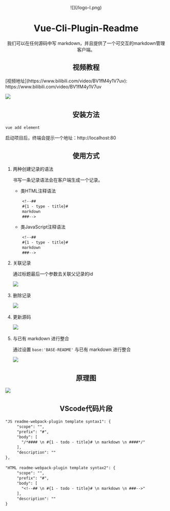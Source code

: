 <div align="center">
    ![](/logo-l.png)
  <h1>Vue-Cli-Plugin-Readme</h1>
  <p>我们可以在任何源码中写 markdown，并且提供了一个可交互的markdown管理客户端。</p>
</div>


<h2 align="center">视频教程</h2>
[视频地址](https://www.bilibili.com/video/BV1fM4y1V7uv): https://www.bilibili.com/video/BV1fM4y1V7uv


![](http://csdn.19991223.com/img/screenshot.png)

<h2 align="center">安装方法</h2>

```bash
vue add element
```




启动项目后，终端会提示一个地址：http://localhost:80

<h2 align="center">使用方式</h2>

1. 两种创建记录的语法

    书写一条记录语法会在客户端生成一个记录。

    - 类HTML注释语法

    ```
        <!--## 
        #{1 - type - title}# 
        markdown
        ###-->
    ```

    - 类JavaScript注释语法

    ```
        <!--## 
        #{1 - type - title}# 
        markdown
        ###-->
    ```

2. 关联记录
   
   通过标题最后一个参数去关联父记录的id

   ![](http://csdn.19991223.com/img/associatedrecord.png)



3. 删除记录
   
   ![](http://csdn.19991223.com/img/del.png)



4. 更新源码
   
   ![](http://csdn.19991223.com/img/update.png)


5. 与已有 markdown 进行整合

   通过设置 `base:'BASE-README'` 与已有 markdown 进行整合
   
   ![](http://csdn.19991223.com/img/base.png)



<h2 align="center">原理图</h2>

![](./doc/images/framework.jpg)


<h2 align="center">VScode代码片段</h2>

 ```
 "JS readme-webpack-plugin template syntax1": {
      "scope": "",
      "prefix": "#",
      "body": [
        "/*#### \n #{1 - todo - title}# \n markdown \n ####*/"
      ],
      "description": ""
},

"HTML readme-webpack-plugin template syntax2": {
      "scope": "",
      "prefix": "#",
      "body": [
        "<!--## \n #{1 - todo - title}# \n markdown \n ###-->"
      ],
      "description": ""
}

 ```